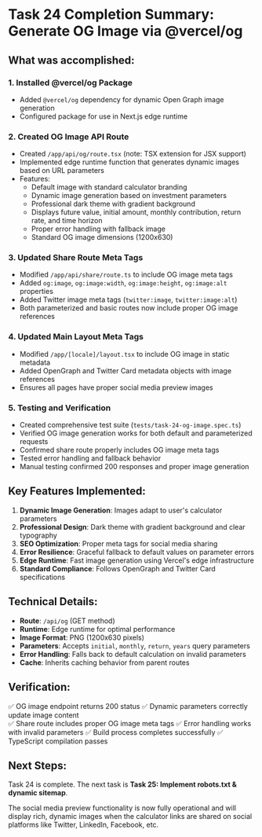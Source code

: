 # Task 24 Completion Summary: Generate OG Image via @vercel/og

## What was accomplished:

### 1. **Installed @vercel/og Package**

- Added `@vercel/og` dependency for dynamic Open Graph image generation
- Configured package for use in Next.js edge runtime

### 2. **Created OG Image API Route**

- Created `/app/api/og/route.tsx` (note: TSX extension for JSX support)
- Implemented edge runtime function that generates dynamic images based on URL parameters
- Features:
  - Default image with standard calculator branding
  - Dynamic image generation based on investment parameters
  - Professional dark theme with gradient background
  - Displays future value, initial amount, monthly contribution, return rate, and time horizon
  - Proper error handling with fallback image
  - Standard OG image dimensions (1200x630)

### 3. **Updated Share Route Meta Tags**

- Modified `/app/api/share/route.ts` to include OG image meta tags
- Added `og:image`, `og:image:width`, `og:image:height`, `og:image:alt` properties
- Added Twitter image meta tags (`twitter:image`, `twitter:image:alt`)
- Both parameterized and basic routes now include proper OG image references

### 4. **Updated Main Layout Meta Tags**

- Modified `/app/[locale]/layout.tsx` to include OG image in static metadata
- Added OpenGraph and Twitter Card metadata objects with image references
- Ensures all pages have proper social media preview images

### 5. **Testing and Verification**

- Created comprehensive test suite (`tests/task-24-og-image.spec.ts`)
- Verified OG image generation works for both default and parameterized requests
- Confirmed share route properly includes OG image meta tags
- Tested error handling and fallback behavior
- Manual testing confirmed 200 responses and proper image generation

## Key Features Implemented:

1. **Dynamic Image Generation**: Images adapt to user's calculator parameters
2. **Professional Design**: Dark theme with gradient background and clear typography
3. **SEO Optimization**: Proper meta tags for social media sharing
4. **Error Resilience**: Graceful fallback to default values on parameter errors
5. **Edge Runtime**: Fast image generation using Vercel's edge infrastructure
6. **Standard Compliance**: Follows OpenGraph and Twitter Card specifications

## Technical Details:

- **Route**: `/api/og` (GET method)
- **Runtime**: Edge runtime for optimal performance
- **Image Format**: PNG (1200x630 pixels)
- **Parameters**: Accepts `initial`, `monthly`, `return`, `years` query parameters
- **Error Handling**: Falls back to default calculation on invalid parameters
- **Cache**: Inherits caching behavior from parent routes

## Verification:

✅ OG image endpoint returns 200 status
✅ Dynamic parameters correctly update image content  
✅ Share route includes proper OG image meta tags
✅ Error handling works with invalid parameters
✅ Build process completes successfully
✅ TypeScript compilation passes

## Next Steps:

Task 24 is complete. The next task is **Task 25: Implement robots.txt & dynamic sitemap**.

The social media preview functionality is now fully operational and will display rich, dynamic images when the calculator links are shared on social platforms like Twitter, LinkedIn, Facebook, etc.

